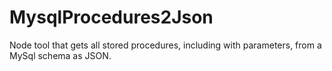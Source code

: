 # MysqlProcedures2Json
Node tool that gets all stored procedures, including with parameters, from a MySql schema as JSON. 
